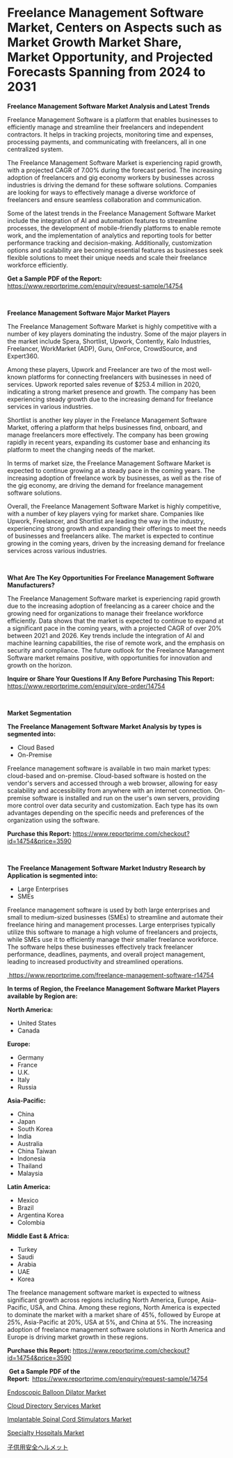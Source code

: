 <p><h1>Freelance Management Software Market, Centers on Aspects such as Market Growth Market Share, Market Opportunity, and Projected Forecasts Spanning from 2024 to 2031</h1></p><p><strong>Freelance Management Software Market Analysis and Latest Trends</strong></p>
<p><p>Freelance Management Software is a platform that enables businesses to efficiently manage and streamline their freelancers and independent contractors. It helps in tracking projects, monitoring time and expenses, processing payments, and communicating with freelancers, all in one centralized system.</p><p>The Freelance Management Software Market is experiencing rapid growth, with a projected CAGR of 7.00% during the forecast period. The increasing adoption of freelancers and gig economy workers by businesses across industries is driving the demand for these software solutions. Companies are looking for ways to effectively manage a diverse workforce of freelancers and ensure seamless collaboration and communication.</p><p>Some of the latest trends in the Freelance Management Software Market include the integration of AI and automation features to streamline processes, the development of mobile-friendly platforms to enable remote work, and the implementation of analytics and reporting tools for better performance tracking and decision-making. Additionally, customization options and scalability are becoming essential features as businesses seek flexible solutions to meet their unique needs and scale their freelance workforce efficiently.</p></p>
<p><strong>Get a Sample PDF of the Report:&nbsp;</strong> <a href="https://www.reportprime.com/enquiry/request-sample/14754">https://www.reportprime.com/enquiry/request-sample/14754</a></p>
<p>&nbsp;</p>
<p><strong>Freelance Management Software Major Market Players</strong></p>
<p><p>The Freelance Management Software Market is highly competitive with a number of key players dominating the industry. Some of the major players in the market include Spera, Shortlist, Upwork, Contently, Kalo Industries, Freelancer, WorkMarket (ADP), Guru, OnForce, CrowdSource, and Expert360.</p><p>Among these players, Upwork and Freelancer are two of the most well-known platforms for connecting freelancers with businesses in need of services. Upwork reported sales revenue of $253.4 million in 2020, indicating a strong market presence and growth. The company has been experiencing steady growth due to the increasing demand for freelance services in various industries.</p><p>Shortlist is another key player in the Freelance Management Software Market, offering a platform that helps businesses find, onboard, and manage freelancers more effectively. The company has been growing rapidly in recent years, expanding its customer base and enhancing its platform to meet the changing needs of the market.</p><p>In terms of market size, the Freelance Management Software Market is expected to continue growing at a steady pace in the coming years. The increasing adoption of freelance work by businesses, as well as the rise of the gig economy, are driving the demand for freelance management software solutions.</p><p>Overall, the Freelance Management Software Market is highly competitive, with a number of key players vying for market share. Companies like Upwork, Freelancer, and Shortlist are leading the way in the industry, experiencing strong growth and expanding their offerings to meet the needs of businesses and freelancers alike. The market is expected to continue growing in the coming years, driven by the increasing demand for freelance services across various industries.</p></p>
<p>&nbsp;</p>
<p><strong>What Are The Key Opportunities For Freelance Management Software Manufacturers?</strong></p>
<p><p>The Freelance Management Software market is experiencing rapid growth due to the increasing adoption of freelancing as a career choice and the growing need for organizations to manage their freelance workforce efficiently. Data shows that the market is expected to continue to expand at a significant pace in the coming years, with a projected CAGR of over 20% between 2021 and 2026. Key trends include the integration of AI and machine learning capabilities, the rise of remote work, and the emphasis on security and compliance. The future outlook for the Freelance Management Software market remains positive, with opportunities for innovation and growth on the horizon.</p></p>
<p><strong>Inquire or Share Your Questions If Any Before Purchasing This Report:</strong> <a href="https://www.reportprime.com/enquiry/pre-order/14754">https://www.reportprime.com/enquiry/pre-order/14754</a></p>
<p>&nbsp;</p>
<p><strong>Market Segmentation</strong></p>
<p><strong>The Freelance Management Software Market Analysis by types is segmented into:</strong></p>
<p><ul><li>Cloud Based</li><li>On-Premise</li></ul></p>
<p><p>Freelance management software is available in two main market types: cloud-based and on-premise. Cloud-based software is hosted on the vendor's servers and accessed through a web browser, allowing for easy scalability and accessibility from anywhere with an internet connection. On-premise software is installed and run on the user's own servers, providing more control over data security and customization. Each type has its own advantages depending on the specific needs and preferences of the organization using the software.</p></p>
<p><strong>Purchase this Report:&nbsp;</strong><a href="https://www.reportprime.com/checkout?id=14754&price=3590">https://www.reportprime.com/checkout?id=14754&price=3590</a></p>
<p>&nbsp;</p>
<p><strong>The Freelance Management Software Market Industry Research by Application is segmented into:</strong></p>
<p><ul><li>Large Enterprises</li><li>SMEs</li></ul></p>
<p><p>Freelance management software is used by both large enterprises and small to medium-sized businesses (SMEs) to streamline and automate their freelance hiring and management processes. Large enterprises typically utilize this software to manage a high volume of freelancers and projects, while SMEs use it to efficiently manage their smaller freelance workforce. The software helps these businesses effectively track freelancer performance, deadlines, payments, and overall project management, leading to increased productivity and streamlined operations.</p></p>
<p><a href="https://www.reportprime.com/freelance-management-software-r14754">&nbsp;https://www.reportprime.com/freelance-management-software-r14754</a></p>
<p><strong>In terms of Region, the Freelance Management Software Market Players available by Region are:</strong></p>
<p>
    <p> <strong> North America: </strong>
        <ul>
            <li>United States</li>
            <li>Canada</li>
        </ul>
        </p> 
    <p> <strong> Europe: </strong>
        <ul>
            <li>Germany</li>
            <li>France</li>
            <li>U.K.</li>
            <li>Italy</li>
            <li>Russia</li>
        </ul>
        </p> 
    <p> <strong> Asia-Pacific: </strong>
        <ul>
            <li>China</li>
            <li>Japan</li>
            <li>South Korea</li>
            <li>India</li>
            <li>Australia</li>
            <li>China Taiwan</li>
            <li>Indonesia</li>
            <li>Thailand</li>
            <li>Malaysia</li>
        </ul>
        </p> 
    <p> <strong> Latin America: </strong>
        <ul>
            <li>Mexico</li>
            <li>Brazil</li>
            <li>Argentina Korea</li>
            <li>Colombia</li>
        </ul>
        </p> 
    <p> <strong> Middle East & Africa: </strong>
        <ul>
            <li>Turkey</li>
            <li>Saudi</li>
            <li>Arabia</li>
            <li>UAE</li>
            <li>Korea</li>
        </ul>
    </p>
    </p>
<p><p>The freelance management software market is expected to witness significant growth across regions including North America, Europe, Asia-Pacific, USA, and China. Among these regions, North America is expected to dominate the market with a market share of 45%, followed by Europe at 25%, Asia-Pacific at 20%, USA at 5%, and China at 5%. The increasing adoption of freelance management software solutions in North America and Europe is driving market growth in these regions.</p></p>
<p><strong>Purchase this Report: </strong><a href="https://www.reportprime.com/checkout?id=14754&price=3590">https://www.reportprime.com/checkout?id=14754&price=3590</a></p>
<p>&nbsp;<strong>Get a Sample PDF of the Report:&nbsp;&nbsp;</strong><a href="https://www.reportprime.com/enquiry/request-sample/14754">https://www.reportprime.com/enquiry/request-sample/14754</a></p>
<p><strong></strong></p>
<p><p><a href="https://medium.com/@torreysmith2023/endoscopic-balloon-dilator-industry-insights-report-analyzing-endoscopic-balloon-dilator-market-4873f630d685">Endoscopic Balloon Dilator Market</a></p><p><a href="https://github.com/KavonHansen645/Market-Research-Report-List-1/blob/main/cloud-directory-services-market.md">Cloud Directory Services Market</a></p><p><a href="https://medium.com/@torreysmith2023/global-implantable-spinal-cord-stimulators-market-trends-insights-into-growth-opportunities-and-7eb49cf519d3">Implantable Spinal Cord Stimulators Market</a></p><p><a href="https://github.com/Graham1Dianne/Market-Research-Report-List-1/blob/main/specialty-hospitals-market.md">Specialty Hospitals Market</a></p><p><a href="https://github.com/zjkmgcs938405/Market-Research-Report-List-4/blob/main/480697687054.md">子供用安全ヘルメット</a></p></p>